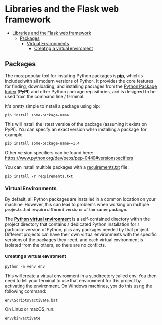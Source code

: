 # Libraries and the Flask web framework

- [Libraries and the Flask web framework](#libraries-and-the-flask-web-framework)
  - [Packages](#packages)
    - [Virtual Environments](#virtual-environments)
      - [Creating a virtual enviroment](#creating-a-virtual-enviroment)

## Packages

The most popular tool for installing Python packages is [**pip**](https://pip.pypa.io/en/stable/),
which is included with all modern versions of Python. It provides
the core features for finding, downloading, and installing
packages from the [Python Package Index](https://pypi.org/) (**PyPI**) and other
Python package repositories, and is designed to be used from
the command line / terminal.

It's pretty simple to install a package using pip:

`pip install some-package-name`

This will install the latest version of the package (assuming it
exists on PyPI). You can specify an exact version when installing a package, for
example:

`pip install some-package-name==1.4`

Other version specifiers can be found here: https://www.python.org/dev/peps/pep-0440#versionspecifiers

You can install multiple packages with a [requirements.txt](https://pip.pypa.io/en/stable/user_guide/#requirements-files) file:

`pip install -r requirements.txt`

### Virtual Environments

By default, all Python packages are installed in a common location on your machine. However, this can lead to problems when working on multiple projects that require different versions of the same package.

The [**Python virtual environment**](https://docs.python.org/3/tutorial/venv.html) is a self-contained
directory within the project directory that contains a dedicated Python installation for a particular version of Python, plus any packages needed by that project. Different projects can have their own virtual environments with the specific versions of the packages they need, and each virtual environment is isolated
from the others, so there are no conflicts.

#### Creating a virtual enviroment

`python -m venv env`

This will create a virtual environment in a subdirectory called env. You then need to tell your terminal to
use that environment for this project by activating the environment. On Windows machines, you do this
using the following command:

`env\Scripts\activate.bat`

On Linux or macOS, run:

`env/bin/activate`